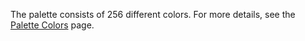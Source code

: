 The palette consists of 256 different colors.
For more details, see the [Palette Colors](./palette-colors) page.
